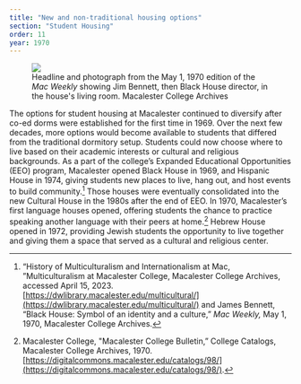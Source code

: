 ```yaml
---
title: "New and non-traditional housing options"
section: "Student Housing"
order: 11
year: 1970
---
```


<figure>
   <img src="/mac-history/images/black-house.png">
   <figcaption>
        Headline and photograph from the May 1, 1970 edition of the <i>Mac Weekly</i> showing Jim Bennett, then Black House director, in the house's living room. Macalester College Archives
   </figcaption>
</figure>

The options for student housing at Macalester continued to diversify after co-ed dorms were established for the first time in 1969. Over the next few decades, more options would become available to students that differed from the traditional dormitory setup. Students could now choose where to live based on their academic interests or cultural and religious backgrounds. As a part of the college’s Expanded Educational Opportunities (EEO) program, Macalester opened Black House in 1969, and Hispanic House in 1974, giving students new places to live, hang out, and host events to build community.[^1] Those houses were eventually consolidated into the new Cultural House in the 1980s after the end of EEO. In 1970, Macalester’s first language houses opened, offering students the chance to practice speaking another language with their peers at home.[^2] Hebrew House opened in 1972, providing Jewish students the opportunity to live together and giving them a space that served as a cultural and religious center. 

[^1]:
     “History of Multiculturalism and Internationalism at Mac, ”Multiculturalism at Macalester College, Macalester College Archives, accessed April 15, 2023. [https://dwlibrary.macalester.edu/multicultural/](https://dwlibrary.macalester.edu/multicultural/) and James Bennett, “Black House: Symbol of an identity and a culture,” _Mac Weekly,_ May 1, 1970, Macalester College Archives.

[^2]:
     Macalester College, "Macalester College Bulletin,” College Catalogs, Macalester College Archives, 1970. [https://digitalcommons.macalester.edu/catalogs/98/](https://digitalcommons.macalester.edu/catalogs/98/).


